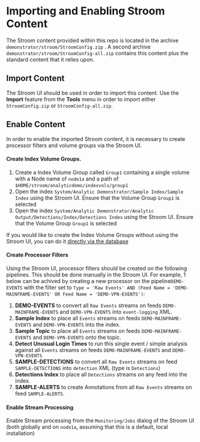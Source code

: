 # Importing and Enabling Stroom Content
The Stroom content provided within this repo is located in the archive
`demonstrator/stroom/StroomConfig.zip` . A second archive `demonstrator/stroom/StroomConfig-all.zip` contains this content
plus the standard content that it relies upon.

## Import Content

The Stroom UI should be used in order to import this content. Use the **Import** feature from the **Tools** menu in order to
import either `StroomConfig.zip` or `StroomConfig-all.zip`.

## Enable Content 

In order to enable the imported Stroom content, it is necessary to create processor filters and volume groups via the Stroom UI.

#### Create Index Volume Groups.
1. Create a Index Volume Group called `Group1` containing a single volume with a Node name of `node1a` and a path of
`$HOME/stroom/analyticdemo/indexvols/group1`
1. Open the index `System/Analytic Demonstrator/Sample Index/Sample Index` using the Stroom UI. 
Ensure that the Volume Group `Group1` is selected
1. Open the index `System/Analytic Demonstrator/Analytic Output/Detections/Index/Detections Index` using the Stroom UI. 
Ensure that the Volume Group `Group1` is selected

If you would like to create the Index Volume Groups without using the Stroom UI, you can do it
 [directly via the database](databaseIndexVolumeCreation.md)

#### Create Processor Filters
Using the Stroom UI, processor filters should be created on the following pipelines.  This should be done manually in the Stroom UI.
For example, 1 below can be achived by creating a new processor on the pipeline`DEMO-EVENTS` 
with the filter set to `Type = 'Raw Events' AND (Feed Name = 'DEMO-MAINFRAME-EVENTS' OR Feed Name = 'DEMO-VPN-EVENTS')`:
1. **DEMO-EVENTS** to convert all `Raw Events` streams on feeds `DEMO-MAINFRAME-EVENTS` and `DEMO-VPN-EVENTS` into `event-logging` XML.
1. **Sample Index** to place all `Events` streams on feeds `DEMO-MAINFRAME-EVENTS` and `DEMO-VPN-EVENTS` into the index.
1. **Sample Topic** to place all `Events` streams on feeds `DEMO-MAINFRAME-EVENTS` and `DEMO-VPN-EVENTS` onto the topic.
1. **Detect Unusual Login Times** to run this single event / simple analysis against all `Events` streams on feeds `DEMO-MAINFRAME-EVENTS` and `DEMO-VPN-EVENTS`
1. **SAMPLE-DETECTIONS** to convert all `Raw Events` streams on feed `SAMPLE-DETECTIONS` into `detection` XML (type is `Detections`)
1. **Detections Index** to place all `Detections` streams on any feed into the index.
1. **SAMPLE-ALERTS** to create Annotations from all `Raw Events` streams on feed `SAMPLE-ALERTS`.

#### Enable Stream Processing
Enable Stream processing from the `Monitoring/Jobs` dialog of the Stroom UI (both globally and on `node1a`, assuming that this is a default, local installation)
